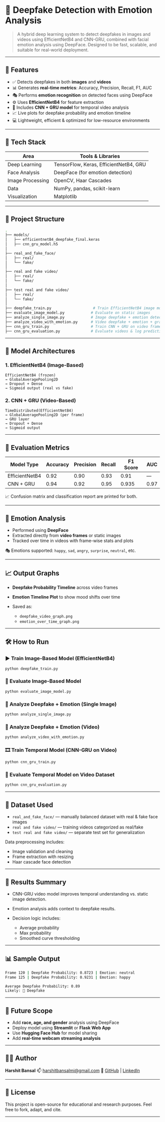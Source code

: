 # 🧠 Deepfake Detection with Emotion Analysis

> A hybrid deep learning system to detect deepfakes in images and videos using EfficientNetB4 and CNN-GRU, combined with facial emotion analysis using DeepFace. Designed to be fast, scalable, and suitable for real-world deployment.

---

## 🚀 Features

* ✅ Detects deepfakes in both **images** and **videos**
* 📊 Generates **real-time metrics**: Accuracy, Precision, Recall, F1, AUC
* 🎭 Performs **emotion recognition** on detected faces using DeepFace
* ⚙️ Uses **EfficientNetB4** for feature extraction
* 🧠 Includes **CNN + GRU model** for temporal video analysis
* 📈 Live plots for deepfake probability and emotion timeline
* 💻 Lightweight, efficient & optimized for low-resource environments

---

## 🧰 Tech Stack

| Area             | Tools & Libraries                      |
| ---------------- | -------------------------------------- |
| Deep Learning    | TensorFlow, Keras, EfficientNetB4, GRU |
| Face Analysis    | DeepFace (for emotion detection)       |
| Image Processing | OpenCV, Haar Cascades                  |
| Data             | NumPy, pandas, scikit-learn            |
| Visualization    | Matplotlib                             |

---

## 📁 Project Structure

```bash
.
├── models/
│   ├── efficientnetB4_deepfake_final.keras
│   ├── cnn_gru_model.h5
│
├── real_and_fake_face/
│   ├── real/
│   └── fake/
│
├── real and fake video/
│   ├── real/
│   └── fake/
│
├── test real and fake video/
│   ├── real/
│   └── fake/
│
├── deepfake_train.py                   # Train EfficientNetB4 image model
├── evaluate_image_model.py            # Evaluate on static images
├── analyze_single_image.py            # Image deepfake + emotion detection
├── analyze_video_with_emotion.py      # Video deepfake + emotion + graph
├── cnn_gru_train.py                   # Train CNN + GRU on video frames
├── cnn_gru_evaluation.py              # Evaluate videos & log predictions
```

---

## 🧠 Model Architectures

### 1. **EfficientNetB4 (Image-Based)**

```text
EfficientNetB4 (frozen)
→ GlobalAveragePooling2D
→ Dropout + Dense
→ Sigmoid output (real vs fake)
```

### 2. **CNN + GRU (Video-Based)**

```text
TimeDistributed(EfficientNetB4)
→ GlobalAveragePooling2D (per frame)
→ GRU layer
→ Dropout + Dense
→ Sigmoid output
```

---

## 🧪 Evaluation Metrics

| Model Type     | Accuracy | Precision | Recall | F1 Score | AUC  |
| -------------- | -------- | --------- | ------ | -------- | ---- |
| EfficientNetB4 | 0.92     | 0.90      | 0.93   | 0.91     | —    |
| CNN + GRU      | 0.94     | 0.92      | 0.95   | 0.935    | 0.97 |

📈 Confusion matrix and classification report are printed for both.

---

## 🎯 Emotion Analysis

* Performed using **DeepFace**
* Extracted directly from **video frames** or static images
* Tracked over time in videos with frame-wise stats and plots

🎭 Emotions supported: `happy`, `sad`, `angry`, `surprise`, `neutral`, etc.

---

## 📈 Output Graphs

* **Deepfake Probability Timeline** across video frames
* **Emotion Timeline Plot** to show mood shifts over time
* Saved as:

  * `deepfake_video_graph.png`
  * `emotion_over_time_graph.png`

---

## 🛠️ How to Run

### ▶️ Train Image-Based Model (EfficientNetB4)

```bash
python deepfake_train.py
```

### 🧪 Evaluate Image-Based Model

```bash
python evaluate_image_model.py
```

### 📸 Analyze Deepfake + Emotion (Single Image)

```bash
python analyze_single_image.py
```

### 🎥 Analyze Deepfake + Emotion (Video)

```bash
python analyze_video_with_emotion.py
```

### 🎞️ Train Temporal Model (CNN-GRU on Video)

```bash
python cnn_gru_train.py
```

### 🧪 Evaluate Temporal Model on Video Dataset

```bash
python cnn_gru_evaluation.py
```

---

## 📂 Dataset Used

* `real_and_fake_face/` — manually balanced dataset with real & fake face images
* `real and fake video/` — training videos categorized as real/fake
* `test real and fake video/` — separate test set for generalization

Data preprocessing includes:

* Image validation and cleaning
* Frame extraction with resizing
* Haar cascade face detection

---

## 📌 Results Summary

* CNN-GRU video model improves temporal understanding vs. static image detection.
* Emotion analysis adds context to deepfake results.
* Decision logic includes:

  * Average probability
  * Max probability
  * Smoothed curve thresholding

---

## 📊 Sample Output

```bash
Frame 120 | Deepfake Probability: 0.8723 | Emotion: neutral  
Frame 125 | Deepfake Probability: 0.9231 | Emotion: happy  

Average Deepfake Probability: 0.89  
Likely: 🚨 Deepfake  
```

---

## 📌 Future Scope

* Add **race, age, and gender** analysis using DeepFace
* Deploy model using **Streamlit** or **Flask Web App**
* Use **Hugging Face Hub** for model sharing
* Add **real-time webcam streaming analysis**

---

## 👨‍💻 Author

**Harshit Bansal**
📫 [harshitbansalmi@gmail.com](mailto:harshitbansalmi@gmail.com)
🔗 [GitHub](https://github.com/HarsDev01) | [LinkedIn](https://linkedin.com/in/harshit-bansal-928916369)

---

## 📜 License

This project is open-source for educational and research purposes.
Feel free to fork, adapt, and cite.

---

